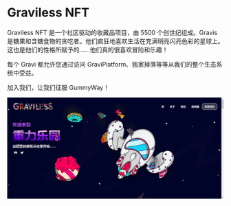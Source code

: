 # Graviless NFT

Graviless NFT 是一个社区驱动的收藏品项目，由 5500 个创世纪组成。Gravis 是糖果和含糖食物的贪吃者。他们疯狂地喜欢生活在充满明亮闪亮色彩的星球上。这也是他们的性格所赋予的......他们真的很喜欢冒险和乐趣！

每个 Gravi 都允许您通过访问 GraviPlatform、独家掉落等等从我们的整个生态系统中受益。

加入我们，让我们征服 GummyWay！

![nft](513213_new.png)
